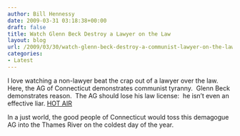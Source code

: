 ```yaml
---
author: Bill Hennessy
date: 2009-03-31 03:18:38+00:00
draft: false
title: Watch Glenn Beck Destroy a Lawyer on the Law
layout: blog
url: /2009/03/30/watch-glenn-beck-destroy-a-communist-lawyer-on-the-law/
categories:
- Latest
---
```


I love watching a non-lawyer beat the crap out of a lawyer over the law. Here, the AG of Connecticut demonstrates communist tyranny.  Glenn Beck demonstrates reason.  The AG should lose his law license:  he isn’t even an effective liar. [HOT AIR](https://hotair.com/archives/2009/03/30/video-glenn-beck-yells-at-connecticut-ag-for-11-minutes-over-aig-bonuses/)

In a just world, the good people of Connecticut would toss this demagogue AG into the Thames River on the coldest day of the year.
